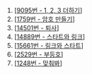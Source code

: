 1. [[9095번 - 1, 2, 3 더하기](https://www.acmicpc.net/problem/9095)]
2. [[1759번 - 암호 만들기](https://www.acmicpc.net/problem/1759)]
3. [[14501번 - 퇴사](https://www.acmicpc.net/problem/14501)]
4. [[14889번 - 스타트와 링크](https://www.acmicpc.net/problem/14889)]
5. [[15661번 - 링크와 스타트](https://www.acmicpc.net/problem/15661)]
6. [[2529번 - 부등호](https://www.acmicpc.net/problem/2529)]
7. [[1248번 - 맞춰봐](https://www.acmicpc.net/problem/1248)]

